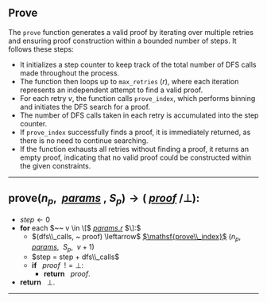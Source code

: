 ## Prove
The `prove` function generates a valid proof by iterating over multiple retries and ensuring proof construction within a bounded number of steps. 
It follows these steps:
- It initializes a step counter to keep track of the total number of DFS calls made throughout the process. 
- The function then loops up to `max_retries` ($r$), where each iteration represents an independent attempt to find a valid proof.
- For each retry $v$, the function calls `prove_index`, which performs binning and initiates the DFS search for a proof. 
- The number of DFS calls taken in each retry is accumulated into the step counter. 
- If `prove_index` successfully finds a proof, it is immediately returned, as there is no need to continue searching. 
- If the function exhausts all retries without finding a proof, it returns an empty proof, indicating that no valid proof could be constructed within the given constraints.
---
$\mathsf{prove} (n_p,~$ [$params$](variables#parameters) $, ~S_p) \rightarrow ($ [$proof$](variables#proof) $/ \bot)$:
---
- $step \leftarrow 0$
- **for** each $~~ v \in \[$ [$params.r$](variables#params-r) $\]:$
  - $(dfs\\_calls, ~ proof) \leftarrow$ [$\mathsf{prove\\_index}$](internal_functions#prove-index) $(n_p,~$ [$params$](variables#parameters), $~S_p$, $~v+1)$
  - $step = step + dfs\\_calls$
  - **if** $~~ proof ~~!= \bot:$
    - **return** $~~ proof.$
- **return** $~~ \bot.$
---

